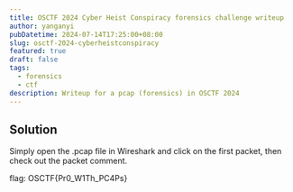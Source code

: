 ```yaml
---
title: OSCTF 2024 Cyber Heist Conspiracy forensics challenge writeup
author: yanganyi
pubDatetime: 2024-07-14T17:25:00+08:00
slug: osctf-2024-cyberheistconspiracy
featured: true
draft: false
tags:
  - forensics
  - ctf
description: Writeup for a pcap (forensics) in OSCTF 2024
---
```



## Solution

Simply open the .pcap file in Wireshark and click on the first packet, then check out the packet comment.

flag: OSCTF{Pr0_W1Th_PC4Ps}